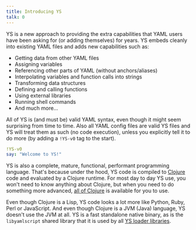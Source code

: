 ```yaml
---
title: Introducing YS
talk: 0
---
```


YS is a new approach to providing the extra capabilities that YAML users have
been asking for (or adding themselves) for years.
YS embeds cleanly into existing YAML files and adds new capabilities such as:

* Getting data from other YAML files
* Assigning variables
* Referencing other parts of YAML (without anchors/aliases)
* Interpolating variables and function calls into strings
* Transforming data structures
* Defining and calling functions
* Using external libraries
* Running shell commands
* And much more...

All of YS is (and must be) valid YAML syntax, even though it might seem
surprising from time to time.
Also all YAML config files are valid YS files and YS will treat them as such (no
code execution), unless you explicitly tell it to do more (by adding a `!YS-v0`
tag to the start).

```yaml
!YS-v0
say: "Welcome to YS!"
```

YS is also a complete, mature, functional, performant programming language.
That's because under the hood, YS code is compiled to [Clojure](
https://clojure.org/) code and evaluated by a Clojure runtime.
For most day to day YS use, you won't need to know anything about Clojure, but
when you need to do something more advanced, [all of Clojure](
https://clojuredocs.org/) is available for you to use.

Even though Clojure is a Lisp, YS code looks a lot more like Python, Ruby, Perl
or JavaScript.
And even though Clojure is a JVM (Java) language, YS doesn't use the JVM at all.
YS is a fast standalone native binary, as is the `libyamlscript` shared library
that it is used by all [YS loader libraries](loaders.md).

